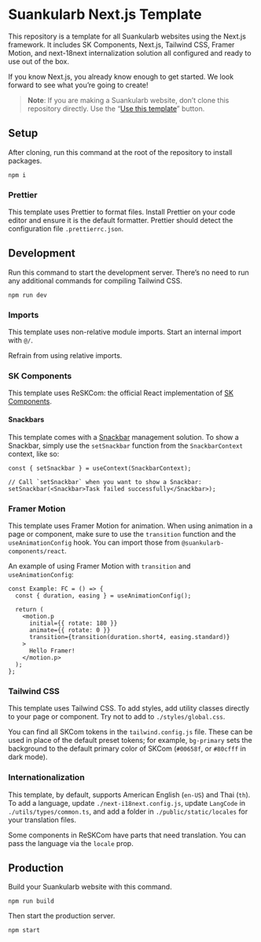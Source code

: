 # Suankularb Next.js Template

This repository is a template for all Suankularb websites using the Next.js framework. It includes SK Components, Next.js, Tailwind CSS, Framer Motion, and next-18next internalization solution all configured and ready to use out of the box.

If you know Next.js, you already know enough to get started. We look forward to see what you’re going to create!

> **Note**: If you are making a Suankularb website, don’t clone this repository directly. Use the “[Use this template](https://github.com/suankularb-wittayalai-school/sk-nextjs-template/generate)” button.

## Setup

After cloning, run this command at the root of the repository to install packages.

```
npm i
```

### Prettier

This template uses Prettier to format files. Install Prettier on your code editor and ensure it is the default formatter. Prettier should detect the configuration file `.prettierrc.json`.

## Development

Run this command to start the development server. There’s no need to run any additional commands for compiling Tailwind CSS.

```
npm run dev
```

### Imports

This template uses non-relative module imports. Start an internal import with `@/`.

Refrain from using relative imports.

### SK Components

This template uses ReSKCom: the official React implementation of [SK Components](https://docs.google.com/document/d/1ks5DrzfC_xLg48EFtZALoVQpJpxhsK2It3GDhAhZCcE).

#### Snackbars

This template comes with a [Snackbar](https://docs.google.com/document/d/1ks5DrzfC_xLg48EFtZALoVQpJpxhsK2It3GDhAhZCcE/edit?usp=sharing#heading=h.8mcuhjpzo8bj) management solution. To show a Snackbar, simply use the `setSnackbar` function from the `SnackbarContext` context, like so:

```tsx
const { setSnackbar } = useContext(SnackbarContext);

// Call `setSnackbar` when you want to show a Snackbar:
setSnackbar(<Snackbar>Task failed successfully</Snackbar>);
```

### Framer Motion

This template uses Framer Motion for animation. When using animation in a page or component, make sure to use the `transition` function and the `useAnimationConfig` hook. You can import those from `@suankularb-components/react`.

An example of using Framer Motion with `transition` and `useAnimationConfig`:

```tsx
const Example: FC = () => {
  const { duration, easing } = useAnimationConfig();

  return (
    <motion.p
      initial={{ rotate: 180 }}
      animate={{ rotate: 0 }}
      transition={transition(duration.short4, easing.standard)}
    >
      Hello Framer!
    </motion.p>
  );
};
```

### Tailwind CSS

This template uses Tailwind CSS. To add styles, add utility classes directly to your page or component. Try not to add to `./styles/global.css`.

You can find all SKCom tokens in the `tailwind.config.js` file. These can be used in place of the default preset tokens; for example, `bg-primary` sets the background to the default primary color of SKCom (`#00658f`, or `#80cfff` in dark mode).

### Internationalization

This template, by default, supports American English (`en-US`) and Thai (`th`). To add a language, update `./next-i18next.config.js`, update `LangCode` in `./utils/types/common.ts`, and add a folder in `./public/static/locales` for your translation files.

Some components in ReSKCom have parts that need translation. You can pass the language via the `locale` prop.

## Production

Build your Suankularb website with this command.

```
npm run build
```

Then start the production server.

```
npm start
```
